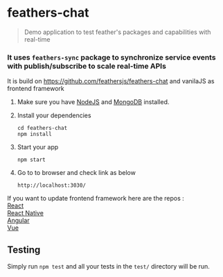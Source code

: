 # feathers-chat

> Demo application to test feather's packages and capabilities with real-time 

### It uses `feathers-sync` package to synchronize service events with publish/subscribe to scale real-time APIs

It is build on https://github.com/feathersjs/feathers-chat and vanilaJS as frontend framework

1. Make sure you have [NodeJS](https://nodejs.org/) and [MongoDB](https://www.mongodb.com/download-center#community) installed.
2. Install your dependencies

    ```
    cd feathers-chat
    npm install
    ```

3. Start your app

    ```
    npm start
    ```

4. Go to to browser and check link as below
     ```
     http://localhost:3030/
      ```

If you want to update frontend framework here are the repos :\
[React](https://github.com/feathersjs/feathers-chat-react)\
[React Native](https://github.com/feathersjs/feathers-react-native-chat)\
[Angular](https://github.com/feathersjs/feathers-chat-angular)\
[Vue](https://github.com/feathersjs/feathers-chat-vuex)


## Testing

Simply run `npm test` and all your tests in the `test/` directory will be run.

